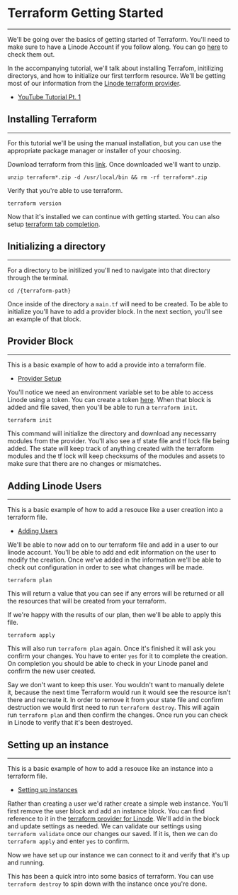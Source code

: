 # Terraform Getting Started

---

We'll be going over the basics of getting started of Terraform. You'll need to make sure to have a Linode Account if you follow along. You can go [here](https://https://linode.gvw92c.net/b1tsized) to check them out.

In the accompanying tutorial, we'll talk about installing Terrafom, initilizing directorys, and how to initialize our first terrform resource. We'll be getting most of our information from the [Linode terraform provider](https://registry.terraform.io/providers/linode/linode/latest/docs).

- [YouTube Tutorial Pt. 1](https://youtu.be/_YxZFAMezBM)

## Installing Terraform

---

For this tutorial we'll be using the manual installation, but you can use the appropriate package manager or installer of your choosing.

Download terraform from this [link](https://www.terraform.io/downloads.html). Once downloaded we'll want to unzip.

`unzip terraform*.zip -d /usr/local/bin && rm -rf terraform*.zip`

Verify that you're able to use terraform.

`terraform version`

Now that it's installed we can continue with getting started. You can also setup [terraform tab completion](https://learn.hashicorp.com/tutorials/terraform/install-cli#enable-tab-completion).

## Initializing a directory

---

For a directory to be initilized you'll ned to navigate into that directory through the terminal.

`cd /{terraform-path}`

Once inside of the directory a `main.tf` will need to be created. To be able to initialize you'll have to add a provider block. In the next section, you'll see an example of that block.

## Provider Block

---

This is a basic example of how to add a provide into a terraform file.

- [Provider Setup](./provider/main.tf)

You'll notice we need an environment variable set to be able to access Linode using a token. You can create a token [here](https://www.linode.com/docs/products/tools/linode-api/guides/get-access-token). When that block is added and file saved, then you'll be able to run a `terraform init`.

`terraform init`

This command will initialize the directory and download any necessarry modules from the provider. You'll also see a tf state file and tf lock file being added. The state will keep track of anything created with the terraform modules and the tf lock will keep checksums of the modules and assets to make sure that there are no changes or mismatches.

## Adding Linode Users

---

This is a basic example of how to add a resouce like a user creation into a terraform file.

- [Adding Users](./users/main.tf)

We'll be able to now add on to our terraform file and add in a user to our linode account. You'll be able to add and edit information on the user to modify the creation. Once we've added in the information we'll be able to check out configuration in order to see what changes will be made.

`terraform plan`

This will return a value that you can see if any errors will be returned or all the resources that will be created from your terraform.

If we're happy with the results of our plan, then we'll be able to apply this file.

`terraform apply`

This will also run `terraform plan` again. Once it's finished it will ask you confirm your changes. You have to enter `yes` for it to complete the creation. On completion you should be able to check in your Linode panel and confirm the new user created.

Say we don't want to keep this user. You wouldn't want to manually delete it, because the next time Terraform would run it would see the resource isn't there and recreate it. In order to remove it from your state file and confirm destruction we would first need to run `terraform destroy`. This will again run `terraform plan` and then confirm the changes. Once run you can check in Linode to verify that it's been destroyed.

## Setting up an instance

---

This is a basic example of how to add a resouce like an instance into a terraform file.

- [Setting up instances](./instances/main.tf)

Rather than creating a user we'd rather create a simple web instance. You'll first remove the user block and add an instance block. You can find reference to it in the [terraform provider for Linode](https://registry.terraform.io/providers/linode/linode/latest/docs/resources/instance). We'll add in the block and update settings as needed. We can validate our settings using `terraform validate` once our changes our saved. If it is, then we can do `terraform apply` and enter `yes` to confirm.

Now we have set up our instance we can connect to it and verify that it's up and running.

This has been a quick intro into some basics of terraform. You can use `terraform destroy` to spin down with the instance once you're done.
